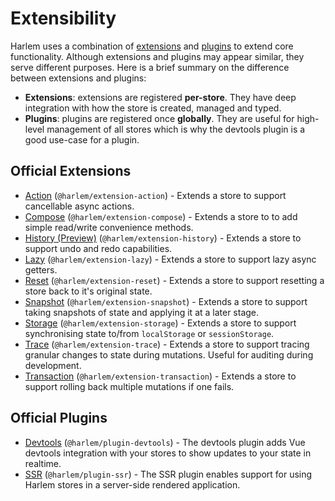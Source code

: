 # Extensibility

Harlem uses a combination of [extensions](/extensibility/extensions/) and [plugins](/extensibility/plugins/) to extend core functionality. Although extensions and plugins may appear similar, they serve different purposes. Here is a brief summary on the difference between extensions and plugins:

- **Extensions**: extensions are registered **per-store**. They have deep integration with how the store is created, managed and typed.
- **Plugins**: plugins are registered once **globally**. They are useful for high-level management of all stores which is why the devtools plugin is a good use-case for a plugin.

## Official Extensions

- [Action](/extensibility/extensions/action) (`@harlem/extension-action`) - Extends a store to support cancellable async actions.
- [Compose](/extensibility/extensions/compose) (`@harlem/extension-compose`) - Extends a store to to add simple read/write convenience methods.
- [History (Preview)](/extensibility/extensions/history) (`@harlem/extension-history`) - Extends a store to support undo and redo capabilities.
- [Lazy](/extensibility/extensions/lazy) (`@harlem/extension-lazy`) - Extends a store to support lazy async getters.
- [Reset](/extensibility/extensions/reset) (`@harlem/extension-reset`) - Extends a store to support resetting a store back to it's original state.
- [Snapshot](/extensibility/extensions/snapshot) (`@harlem/extension-snapshot`) - Extends a store to support taking snapshots of state and applying it at a later stage.
- [Storage](/extensibility/extensions/storage) (`@harlem/extension-storage`) - Extends a store to support synchronising state to/from `localStorage` or `sessionStorage`.
- [Trace](/extensibility/extensions/trace) (`@harlem/extension-trace`) - Extends a store to support tracing granular changes to state during mutations. Useful for auditing during development.
- [Transaction](/extensibility/extensions/transaction) (`@harlem/extension-transaction`) - Extends a store to support rolling back multiple mutations if one fails.

## Official Plugins

- [Devtools](/extensibility/plugins/devtools) (`@harlem/plugin-devtools`) - The devtools plugin adds Vue devtools integration with your stores to show updates to your state in realtime.
- [SSR](/extensibility/plugins/server-side-rendering) (`@harlem/plugin-ssr`) - The SSR plugin enables support for using Harlem stores in a server-side rendered application.